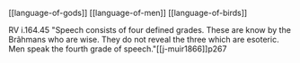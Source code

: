 [[language-of-gods]]
[[language-of-men]]
[[language-of-birds]]



RV i.164.45 "Speech consists of four defined grades. These are know by the Brâhmans who are wise. They do not reveal the three which are esoteric. Men speak the fourth grade of speech."[[j-muir1866]]p267